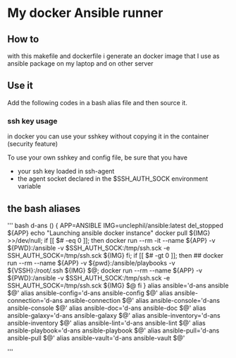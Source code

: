 # My docker Ansible runner
## How to
with this makefile and dockerfile i generate an docker image that I use as ansible package on my laptop and on other server


## Use it

Add the following codes in a bash alias file and then source it.

### ssh key usage 
in docker you can use your sshkey without copying it in the container (security feature)

To use your own sshkey and config file, be sure that you have 
- your ssh key loaded in ssh-agent 
- the agent socket declared in the $SSH_AUTH_SOCK environment variable 


## the bash aliases
''' bash
d-ans () 
{ 
    APP=ANSIBLE
    IMG=unclephil/ansible:latest
    del_stopped ${APP}
    echo "Launching ansible docker instance"
    docker pull ${IMG} >>/dev/null;
    if [[ $# -eq 0 ]]; then
        docker run --rm -it --name ${APP} -v ${PWD}:/ansible  -v $SSH_AUTH_SOCK:/tmp/ssh.sck -e SSH_AUTH_SOCK=/tmp/ssh.sck  ${IMG}
    fi;
    if [[ $# -gt 0 ]]; then
        ## docker run --rm --name ${APP} -v ${pwd}:/ansible/playbooks -v ${VSSH}:/root/.ssh ${IMG} $@;
        docker run --rm --name ${APP} -v ${PWD}:/ansible  -v $SSH_AUTH_SOCK:/tmp/ssh.sck -e SSH_AUTH_SOCK=/tmp/ssh.sck  ${IMG} $@
    fi
}
alias ansible='d-ans ansible $@'
alias ansible-config='d-ans ansible-config $@'
alias ansible-connection='d-ans ansible-connection $@'
alias ansible-console='d-ans ansible-console $@'
alias ansible-doc='d-ans ansible-doc $@'
alias ansible-galaxy='d-ans ansible-galaxy $@'
alias ansible-inventory='d-ans ansible-inventory $@'
alias ansible-lint='d-ans ansible-lint $@'
alias ansible-playbook='d-ans ansible-playbook $@'
alias ansible-pull='d-ans ansible-pull $@'
alias ansible-vault='d-ans ansible-vault $@'

'''
